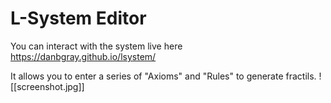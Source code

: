 # L-System Editor

You can interact with the system live here
https://danbgray.github.io/lsystem/

It allows you to enter a series of "Axioms" and "Rules" to generate fractils.
![[screenshot.jpg]]
